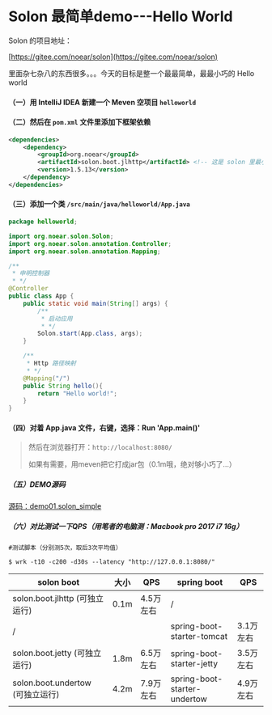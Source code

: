 # Solon 最简单demo---Hello World

Solon 的项目地址：

[https://gitee.com/noear/solon](https://gitee.com/noear/solon)

里面杂七杂八的东西很多。。。今天的目标是整一个最最简单，最最小巧的 Hello world

#### （一）用 IntelliJ IDEA 新建一个 Meven 空项目 `helloworld`

#### （二）然后在 `pom.xml` 文件里添加下框架依赖

```xml
<dependencies>
    <dependency>
        <groupId>org.noear</groupId>
        <artifactId>solon.boot.jlhttp</artifactId> <!-- 这是 solon 里最小巧的启动器了，0.1m，qps有4.5万 -->
        <version>1.5.13</version>
    </dependency>
</dependencies>
```

#### （三）添加一个类 `/src/main/java/helloworld/App.java`
```java
package helloworld;

import org.noear.solon.Solon;
import org.noear.solon.annotation.Controller;
import org.noear.solon.annotation.Mapping;

/**
 * 申明控制器
 * */
@Controller
public class App {
    public static void main(String[] args) {
        /**
         * 启动应用
         * */
        Solon.start(App.class, args);
    }

    /**
     * Http 路径映射
     * */
    @Mapping("/")
    public String hello(){
        return "Hello world!";
    }
}

```

#### （四）对着 App.java 文件，右键，选择：Run 'App.main()'

> 然后在浏览器打开：`http://localhost:8080/`
> 
> 如果有需要，用meven把它打成jar包（0.1m哦，绝对够小巧了...）


##### （五）DEMO源码
[源码：demo01.solon_simple](https://gitee.com/noear/solon_demo/tree/master/demo01.solon_simple)


##### （六）对比测试一下QPS（用笔者的电脑测：Macbook pro 2017 i7 16g）

```
#测试脚本（分别测5次，取后3次平均值）

$ wrk -t10 -c200 -d30s --latency "http://127.0.0.1:8080/"
```

|  solon boot | 大小 | QPS | spring boot  |  QPS  | 
| -------- | -------- | -------- | -------- | -------- |
| solon.boot.jlhttp (可独立运行)     | 0.1m     | 4.5万左右     | /   |    | 
| /     |      |      | spring-boot-starter-tomcat   |  3.1万左右  | 
| solon.boot.jetty (可独立运行)     | 1.8m     | 6.5万左右     | spring-boot-starter-jetty | 3.5万左右 |
| solon.boot.undertow (可独立运行)     | 4.2m     | 7.9万左右     | spring-boot-starter-undertow | 4.9万左右 |


